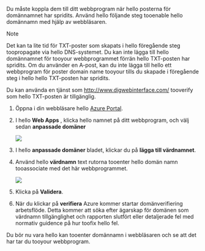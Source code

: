 Du måste koppla dem till ditt webbprogram när hello posterna för domännamnet har spridits. Använd hello följande steg tooenable hello domännamn med hjälp av webbläsaren.

> [!NOTE]
> Det kan ta lite tid för TXT-poster som skapats i hello föregående steg toopropagate via hello DNS-systemet. Du kan inte lägga till hello domännamnet för tooyour webbprogrammet förrän hello TXT-posten har spridits. Om du använder en A-post, kan du inte lägga till hello ett webbprogram för poster domain name tooyour tills du skapade i föregående steg i hello hello TXT-posten har spridits.
> 
> Du kan använda en tjänst som <a href="http://www.digwebinterface.com/">http://www.digwebinterface.com/</a> tooverify som hello TXT-posten är tillgänglig.
> 
> 

1. Öppna i din webbläsare hello [Azure Portal](https://portal.azure.com).
2. I hello **Web Apps** , klicka hello namnet på ditt webbprogram, och välj sedan **anpassade domäner**
   
    ![](./media/custom-dns-web-site/dncmntask-cname-6.png)
3. I hello **anpassade domäner** bladet, klickar du på **lägga till värdnamnet**.
4. Använd hello **värdnamn** text rutorna tooenter hello domän namn tooassociate med det här webbprogrammet.
   
    ![](./media/custom-dns-web-site/add-custom-domain.png)
5. Klicka på **Validera**.
6. När du klickar på **verifiera** Azure kommer startar domänverifiering arbetsflöde. Detta kommer att söka efter ägarskap för domänen som värdnamn tillgänglighet och rapporten slutfört eller detaljerade fel med normativ guidence på hur toofix hello fel.    

Du bör nu vara hello kan tooenter domännamn i webbläsaren och se att det har tar du tooyour webbprogram.

